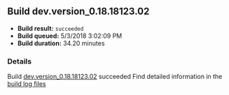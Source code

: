 ## Build dev.version_0.18.18123.02
- **Build result:** `succeeded`
- **Build queued:** 5/3/2018 3:02:09 PM
- **Build duration:** 34.20 minutes
### Details
Build [dev.version_0.18.18123.02](https://winappstudio.visualstudio.com/web/build.aspx?pcguid=a4ef43be-68ce-4195-a619-079b4d9834c2&builduri=vstfs%3a%2f%2f%2fBuild%2fBuild%2f25615) succeeded
Find detailed information in the [build log files](https://uwpctdiags.blob.core.windows.net/buildlogs/dev.version_0.18.18123.02_logs.zip)
